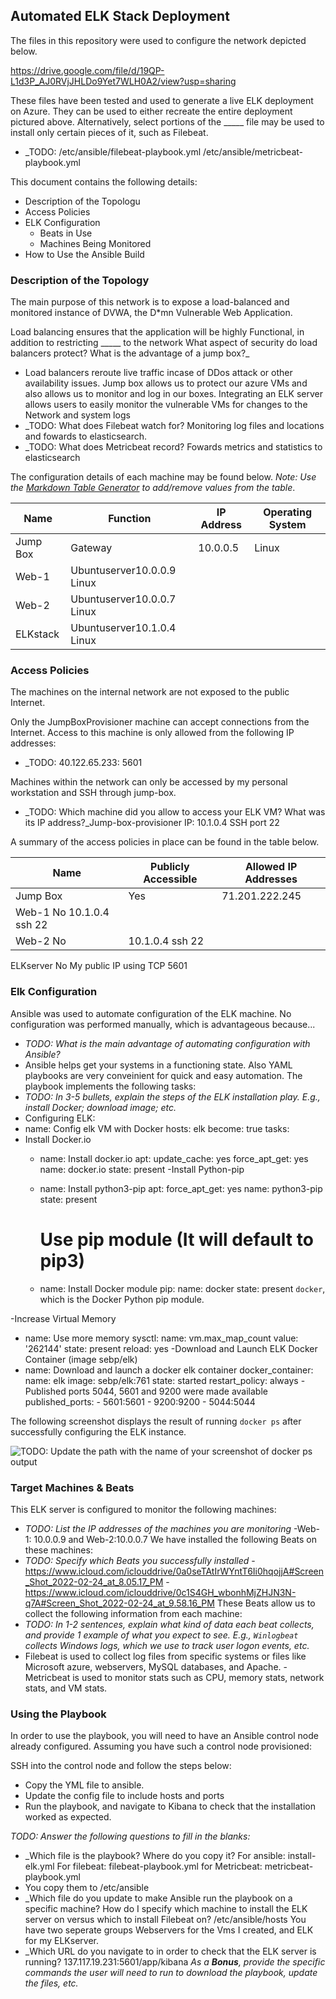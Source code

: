 ## Automated ELK Stack Deployment

The files in this repository were used to configure the network depicted below.

https://drive.google.com/file/d/19QP-L1d3P_AJ0RVjJHLDo9Yet7WLH0A2/view?usp=sharing

These files have been tested and used to generate a live ELK deployment on Azure. They can be used to either recreate the entire deployment pictured above. Alternatively, select portions of the _____ file may be used to install only certain pieces of it, such as Filebeat.

  - _TODO: /etc/ansible/filebeat-playbook.yml
/etc/ansible/metricbeat-playbook.yml

This document contains the following details:
- Description of the Topologu
- Access Policies
- ELK Configuration
  - Beats in Use
  - Machines Being Monitored
- How to Use the Ansible Build


### Description of the Topology

The main purpose of this network is to expose a load-balanced and monitored instance of DVWA, the D*mn Vulnerable Web Application.

Load balancing ensures that the application will be highly Functional, in addition to restricting _____ to the network
 What aspect of security do load balancers protect? What is the advantage of a jump box?_
- Load balancers reroute live traffic incase of DDos attack or other availability issues. Jump box allows us to protect our azure VMs and also allows us to monitor and log in our boxes.
Integrating an ELK server allows users to easily monitor the vulnerable VMs for changes to the Network and system logs
- _TODO: What does Filebeat watch for? Monitoring log files and locations and fowards to elasticsearch.
- _TODO: What does Metricbeat record? Fowards metrics and statistics to elasticsearch

The configuration details of each machine may be found below.
_Note: Use the [Markdown Table Generator](http://www.tablesgenerator.com/markdown_tables) to add/remove values from the table_.

| Name     | Function | IP Address | Operating System |
|----------|----------|------------|------------------|
| Jump Box | Gateway  | 10.0.0.5   | Linux            |
| Web-1    |Ubuntuserver10.0.0.9     Linux                       
| Web-2    |Ubuntuserver10.0.0.7     Linux             
| ELKstack |Ubuntuserver10.1.0.4     Linux                               

### Access Policies

The machines on the internal network are not exposed to the public Internet. 

Only the JumpBoxProvisioner machine can accept connections from the Internet. Access to this machine is only allowed from the following IP addresses:
- _TODO: 40.122.65.233: 5601 

Machines within the network can only be accessed by my personal workstation and SSH through jump-box.
- _TODO: Which machine did you allow to access your ELK VM? What was its IP address?_Jump-box-provisioner IP: 10.1.0.4 SSH port 22

A summary of the access policies in place can be found in the table below.

| Name     | Publicly Accessible | Allowed IP Addresses |
|----------|---------------------|----------------------|
| Jump Box | Yes                 | 71.201.222.245   
| Web-1      No                    10.1.0.4 ssh 22                     |
| Web-2      No                  | 10.1.0.4 ssh 22                     |
  ELKserver  No                    My public IP using TCP 5601
### Elk Configuration

Ansible was used to automate configuration of the ELK machine. No configuration was performed manually, which is advantageous because...
- _TODO: What is the main advantage of automating configuration with Ansible?_
- Ansible helps get your systems in a functioning state. Also YAML playbooks are very conveinient for quick and easy automation.
The playbook implements the following tasks:
- _TODO: In 3-5 bullets, explain the steps of the ELK installation play. E.g., install Docker; download image; etc._
- Configuring ELK:  
 - name: Config elk VM with Docker
    hosts: elk
    become: true
    tasks:
- Install Docker.io
  - name: Install docker.io
    apt:
      update_cache: yes
      force_apt_get: yes
      name: docker.io
      state: present
-Install Python-pip
  - name: Install python3-pip
    apt:
      force_apt_get: yes
      name: python3-pip
      state: present

    # Use pip module (It will default to pip3)
  - name: Install Docker module
    pip:
      name: docker
      state: present
      `docker`, which is the Docker Python pip module.

-Increase Virtual Memory
 - name: Use more memory
   sysctl:
     name: vm.max_map_count
     value: '262144'
     state: present
     reload: yes
-Download and Launch ELK Docker Container (image sebp/elk)
 - name: Download and launch a docker elk container
   docker_container:
     name: elk
     image: sebp/elk:761
     state: started
     restart_policy: always
-Published ports 5044, 5601 and 9200 were made available
     published_ports:
       -  5601:5601
       -  9200:9200
       -  5044:5044   

The following screenshot displays the result of running `docker ps` after successfully configuring the ELK instance.

![TODO: Update the path with the name of your screenshot of docker ps output](Images/docker_ps_output.png)

### Target Machines & Beats
This ELK server is configured to monitor the following machines:
- _TODO: List the IP addresses of the machines you are monitoring_
-Web-1: 10.0.0.9 and Web-2:10.0.0.7
We have installed the following Beats on these machines:
- _TODO: Specify which Beats you successfully installed_
-https://www.icloud.com/iclouddrive/0a0seTAtIrWYntT6Ii0hqojjA#Screen_Shot_2022-02-24_at_8.05.17_PM
-https://www.icloud.com/iclouddrive/0c1S4GH_wbonhMjZHJN3N-q7A#Screen_Shot_2022-02-24_at_9.58.16_PM
These Beats allow us to collect the following information from each machine:
- _TODO: In 1-2 sentences, explain what kind of data each beat collects, and provide 1 example of what you expect to see. E.g., `Winlogbeat` collects Windows logs, which we use to track user logon events, etc._
- Filebeat is used to collect log files from specific systems or files like Microsoft azure, webservers, MySQL databases, and Apache.
-Metricbeat is used to monitor stats such as CPU, memory stats, network stats, and VM stats.
### Using the Playbook
In order to use the playbook, you will need to have an Ansible control node already configured. Assuming you have such a control node provisioned: 

SSH into the control node and follow the steps below:
- Copy the YML file to ansible.
- Update the config file to include hosts and ports
- Run the playbook, and navigate to Kibana to check that the installation worked as expected.

_TODO: Answer the following questions to fill in the blanks:_
- _Which file is the playbook? Where do you copy it? For ansible: install-elk.yml 
For filebeat: filebeat-playbook.yml
for Metricbeat: metricbeat-playbook.yml
- You copy them to /etc/ansible
- _Which file do you update to make Ansible run the playbook on a specific machine? How do I specify which machine to install the ELK server on versus which to install Filebeat on?
/etc/ansible/hosts
You have two seperate groups Webservers for the Vms I created, and ELK for my ELKserver.
- _Which URL do you navigate to in order to check that the ELK server is running?
137.117.19.231:5601/app/kibana
_As a **Bonus**, provide the specific commands the user will need to run to download the playbook, update the files, etc._
